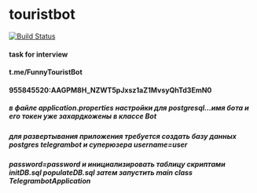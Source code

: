 # touristbot
[![Build Status](https://travis-ci.com/YuryMazniou/touristbot.svg?branch=master)](https://travis-ci.com/YuryMazniou/touristbot)
#### task for interview
#### t.me/FunnyTouristBot
#### 955845520:AAGPM8H_NZWT5pJxsz1aZ1MvsyQhTd3EmN0
##### в файле application.properties настройки для postgresql...имя бота и его токен уже захардкожены в классе Bot
##### для развертывания приложения требуется создать базу данных postgres telegrambot и суперюзера username=user 
##### password=password и инициализировать таблицу скриптами initDB.sql populateDB.sql затем запустить main class TelegrambotApplication 